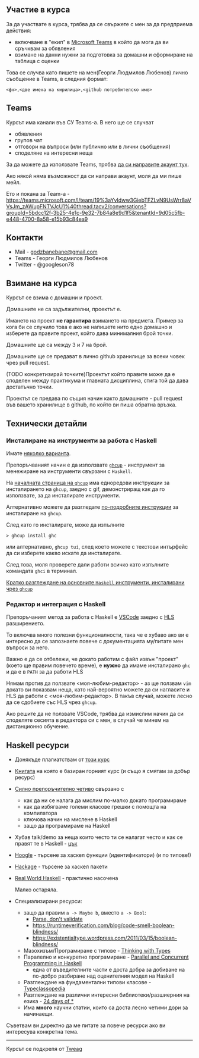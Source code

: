 ## Участие в курса

За да участвате в курса, трябва да се свържете с мен за да предприема действия:
* включване в "екип" в [Microsoft Teams](#teams) в който да мога да ви сръчквам за обявления
* взимане на данни нужни за подготовка за домашни и сформиране на таблица с оценки

Това се случва като пишете на мен(Георги Людмилов Любенов) лично съобщение в Teams, в следния формат:
```
<фн>,<две имена на кирилица>,<github потребителско име>
```

## Teams

Курсът има канали във СУ Teams-а. В него ще се случват
* обявления
* групов чат
* отговори на въпроси (или публично или в лични съобщения)
* споделяне на интересни неща

За да можете да използвате Teams, трябва [да си направите акаунт тук](https://365.uni-sofia.bg/register).

Ако някой няма възможност да си направи акаунт, моля да ми пише мейл.

Ето и покана за Team-а - https://teams.microsoft.com/l/team/19%3aYvIdww3GiebTFZLvN9UsWrr8aVVsJm_zAWupFNTVJcU1%40thread.tacv2/conversations?groupId=5bdcc12f-3b25-4e1c-9e32-7b84a8e9d1f5&tenantId=9d05c5fb-e448-4700-8a58-e15b93c84ea9

## Контакти

* Mail - godzbanebane@gmail.com
* Teams - Георги Людмилов Любенов
* Twitter - @googleson78

## Взимане на курса

Курсът се взима с домашни и проект.

Домашните не са задължителни, проектът е.

Имането на проект **не гарантира** взимането на предмета.
Пример за кога би се случило това е ако не напишете нито едно домашно и изберете да правите проект, който дава минималния брой точки.

Домашните ще са между 3 и 7 на брой.

Домашните ще се предават в лично github хранилище за всеки човек чрез pull request.

(TODO конкретизирай точките)Проектът който правите може да е споделен между практикума и главната дисциплина, стига той да дава достатъчно точки.

Проектът се предава по същия начин както домашните - pull request във вашето хранилище в github, по който ви пиша обратна връзка.

## Технически детайли

### Инсталиране на инструменти за работа с Haskell

Имате [няколко варианта](https://www.haskell.org/downloads/).

Препоръчваният начин е да използвате [`ghcup`][ghcup] - инструмент за менежиране на инструменти свързани с `Haskell`.

На [началната страница на `ghcup`][ghcup] има едноредови инструкции за инсталирането на `ghcup`, заедно с gif, демонстриращ как да го използвате, за да инсталирате инструменти.

Алтернативно можете да разгледате [по-подробните инструкции](https://www.haskell.org/ghcup/install/) за инсталиране на `ghcup`.

След като го инсталирате, може да изпълните
```
> ghcup install ghc
```
или алтернативно, `ghcup tui`, след което можете с текстови интърфейс да си изберете какво искате да инсталирате.

След това, моля проверете дали работи всичко като изпълните командата `ghci` в терминал.

[Кратко разглеждане на основните `Haskell` инструменти, инсталирани чрез `ghcup`](https://www.haskell.org/ghcup/steps/)


[ghcup]: https://www.haskell.org/ghcup/

### Редактор и интеграция с Haskell

Препоръчаният метод за работа с Haskell е [VSCode](https://code.visualstudio.com/) заедно с [HLS](https://marketplace.visualstudio.com/items?itemName=haskell.haskell) разширението.

То включва много полезни функционалности, така че е хубаво ако ви е интересно да се запознаете повече с документацията му/питате мен въпроси за него.

Важно е да се отбележи, че докато работим с файл извън "проект" (което ще правим повечето време), е **нужно** да имаме инсталирано `ghc` и да е в `PATH` за да работи HLS

Нямам против да ползвате <моя-любим-редактор> - аз ще ползвам `vim` докато ви показвам неща, като най-вероятно можете да си нагласите и HLS да работи с <моя-любим-редактор>. В такъв случай, можете лесно да се сдобиетe със HLS чрез `ghcup`.

Ако решите да не ползвате VSCode, трябва да измислим начин да си споделяте сесията в редактора си с мен, в случай че минем на дистанционно обучение.

## Haskell ресурси

* Донякъде плагиатствам от [този курс](https://github.com/bobatkey/CS316-2022)
* [Книгата](http://www.cs.nott.ac.uk/~pszgmh/pih.html) на която е базиран горният курс (и също я смятам за добър ресурс)
* [Силно препоръчително четиво][parse-dont-validate] свързано с
  * как да ни се налага да мислим по-малко докато програмираме
  * как да избягваме големи класове грешки с помощта на компилатора
  * ключова начин на мислене в Haskell
  * защо да програмираме на Haskell
* Хубав talk/demo за неща които често ти се налагат често и как се правят те в Haskell - [цък](https://www.youtube.com/watch?v=idU7GdlfP9Q)
* [Hoogle](https://hoogle.haskell.org/) - търсене за хаскел функции (идентификатори) (и по типове!)
* [Hackage](http://hackage.haskell.org/) - търсене за хаскел пакети
* [Real World Haskell](http://book.realworldhaskell.org/) - практично насочена

  Малко остаряла.

* Специализирани ресурси:

  * защо да правим `a -> Maybe b`, вместо `a -> Bool`:
    * [Parse, don't validate][parse-dont-validate]
    * https://runtimeverification.com/blog/code-smell-boolean-blindness/
    * https://existentialtype.wordpress.com/2011/03/15/boolean-blindness/
  * Мазохизъм/Програмиране с типове - [Thinking with Types](https://thinkingwithtypes.com/)
  * Паралелно и конкуретно програмиране - [Parallel and Concurrent Programming in Haskell](https://simonmar.github.io/pages/pcph.html)
    * една от въведителните части е доста добра за добиване на по-добро разбиране над оценителния модел на Haskell
  * Разглеждане на фундаментални типови класове - [Typeclassopedia](https://wiki.haskell.org/Typeclassopedia)
  * Разглеждане на различни интересни библиотеки/разшиерния на езика - [24 days of *](https://ocharles.org.uk/)
  * Има **много** научни статии, които са доста лесно четими дори за начинаещи.

Съветвам ви директно да ме питате за повече ресурси ако ви интересува конкретна тема.


[parse-dont-validate]: https://lexi-lambda.github.io/blog/2019/11/05/parse-don-t-validate/

---

Курсът се подкрепя от [Tweag](https://www.tweag.io/)


